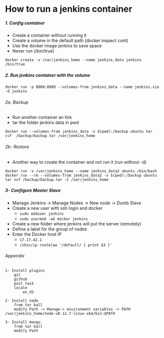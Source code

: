 # How to run a jenkins container
##### 1. Config container
  * Create a container without running it
  * Create a volume in the default path (docker inspect cont)
  * Use the docker image jenkins to save space
  * Never run (/bin/true)

```docker create -v /var/jenkins_home --name jenkins_data jenkins /bin/true```

##### 2. Run jenkins container with the volume

```docker run -p 8080:8080 --volumes-from jenkins_data --name jenkins.sia -d jenkins```

###### 2a. Backup
  * Run another container an link
  * tar the folder jenkins data in pwd

```
docker run --volumes-from jenkins_data -v $(pwd):/backup ubuntu tar cvf  /backup/backup.tar /var/jenkins_home
```

###### 2b- Restore
  * Another way to create the container and not run it (run without -d)

```
docker run -v /var/jenkins_home --name jenkins_data2 ubuntu /bin/bash
docker run --rm --volumes-from jenkins_data2 -v $(pwd):/backup ubuntu tar xvf /backup/backup.tar -C /var/jenkins_home
```

##### 3- Configure Master Slave
  * Manage Jenkins -> Manage Nodes -> New node -> Dumb Slave
  * Create a new user with ssh login and docker
    * ``` sudo adduser jenkins ```
    * ```sudo usermod -aG docker jenkins```
  * Create a new folder where jenkins will put the server (remotely)
  * Define a label for the group of nodes
  * Enter the Docker host IP
    * ```17.17.42.1```
    * ``` /sbin/ip route|aw '/default/ { print $3 }' ```

###### Appendix
```
1- Install plugins
	git
	github
	post task
	locale
		en_US

2- Install node
	from tar ball
	modify Path -> Manage-> environment variables -> PATH /var/jenkins_home/node-v0.12.7-linux-x64/bin:$PATH

3- Install mongo
	from tar ball
	modify Path
```